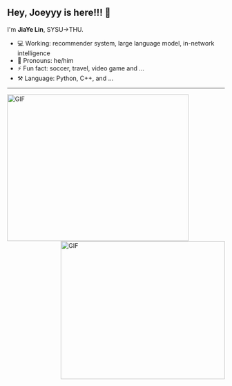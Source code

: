 ## Hey, Joeyyy is here!!! :wave:

[//]: <img align="right" width="50%" src="https://github-readme-stats.vercel.app/api?username=ljy2222&theme=bear&show_icons=true">

I'm **JiaYe Lin**, SYSU->THU.

- 💻 Working: recommender system, large language model, in-network intelligence
- 👨 Pronouns: he/him
- ⚡ Fun fact: soccer, travel, video game and ...
- ⚒️ Language: Python, C++, and ...

---

<img align="left" alt="GIF" width="420" height="340" src="https://media.giphy.com/media/3qGw96Jowb8sM/giphy.gif?raw=true">
<img align="right" alt="GIF" width="380" height="320" src="https://media.giphy.com/media/KhT9GgaW6fMBVFer8i/giphy.gif?raw=true">
